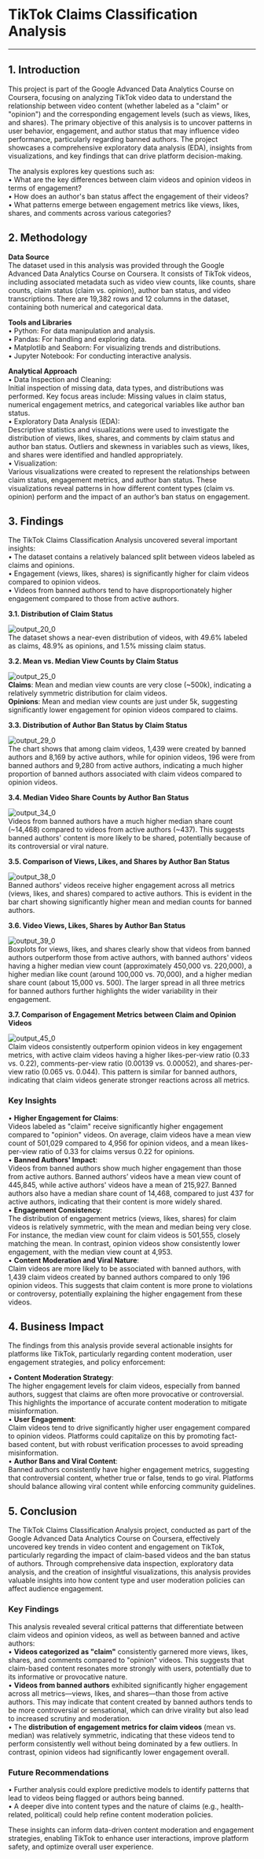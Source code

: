 # TikTok Claims Classification Analysis
______________________

## 1. Introduction 

This project is part of the Google Advanced Data Analytics Course on Coursera, focusing on analyzing TikTok video data to understand the relationship between video content (whether labeled as a "claim" or "opinion") and the corresponding engagement levels (such as views, likes, and shares). The primary objective of this analysis is to uncover patterns in user behavior, engagement, and author status that may influence video performance, particularly regarding banned authors. The project showcases a comprehensive exploratory data analysis (EDA), insights from visualizations, and key findings that can drive platform decision-making.  

The analysis explores key questions such as:  
• What are the key differences between claim videos and opinion videos in terms of engagement?  
• How does an author's ban status affect the engagement of their videos?  
• What patterns emerge between engagement metrics like views, likes, shares, and comments across various categories?  

## 2. Methodology

**Data Source**  
The dataset used in this analysis was provided through the Google Advanced Data Analytics Course on Coursera. It consists of TikTok videos, including associated metadata such as video view counts, like counts, share counts, claim status (claim vs. opinion), author ban status, and video transcriptions. There are 19,382 rows and 12 columns in the dataset, containing both numerical and categorical data.  

**Tools and Libraries**  
• Python: For data manipulation and analysis.  
• Pandas: For handling and exploring data.  
• Matplotlib and Seaborn: For visualizing trends and distributions.  
• Jupyter Notebook: For conducting interactive analysis.  

**Analytical Approach**  
• Data Inspection and Cleaning:  
Initial inspection of missing data, data types, and distributions was performed. Key focus areas include: Missing values in claim status, numerical engagement metrics, and categorical variables like author ban status.  
• Exploratory Data Analysis (EDA):  
Descriptive statistics and visualizations were used to investigate the distribution of views, likes, shares, and comments by claim status and author ban status. Outliers and skewness in variables such as views, likes, and shares were identified and handled appropriately.  
• Visualization:  
Various visualizations were created to represent the relationships between claim status, engagement metrics, and author ban status. These visualizations reveal patterns in how different content types (claim vs. opinion) perform and the impact of an author’s ban status on engagement.  
  
## 3. Findings 

The TikTok Claims Classification Analysis uncovered several important insights:  
• The dataset contains a relatively balanced split between videos labeled as claims and opinions.  
• Engagement (views, likes, shares) is significantly higher for claim videos compared to opinion videos.  
• Videos from banned authors tend to have disproportionately higher engagement compared to those from active authors.  

**3.1. Distribution of Claim Status**  

![output_20_0](https://github.com/user-attachments/assets/6a118ca6-884a-4805-a3db-f43a3e62b84d)  
The dataset shows a near-even distribution of videos, with 49.6% labeled as claims, 48.9% as opinions, and 1.5% missing claim status.    

**3.2. Mean vs. Median View Counts by Claim Status**  

![output_25_0](https://github.com/user-attachments/assets/8a65f337-5f34-4b25-9d70-9e91ee315f1e)  
**Claims**: Mean and median view counts are very close (~500k), indicating a relatively symmetric distribution for claim videos.  
**Opinions**: Mean and median view counts are just under 5k, suggesting significantly lower engagement for opinion videos compared to claims.  

**3.3. Distribution of Author Ban Status by Claim Status**  

![output_29_0](https://github.com/user-attachments/assets/b250644b-3273-4077-ab15-17615385abc4)  
The chart shows that among claim videos, 1,439 were created by banned authors and 8,169 by active authors, while for opinion videos, 196 were from banned authors and 9,280 from active authors, indicating a much higher proportion of banned authors associated with claim videos compared to opinion videos.   

**3.4. Median Video Share Counts by Author Ban Status**  

![output_34_0](https://github.com/user-attachments/assets/73126993-2de9-4d7a-a9db-4a07025bac98)  
Videos from banned authors have a much higher median share count (~14,468) compared to videos from active authors (~437). This suggests banned authors' content is more likely to be shared, potentially because of its controversial or viral nature.  

**3.5. Comparison of Views, Likes, and Shares by Author Ban Status**  

![output_38_0](https://github.com/user-attachments/assets/49c861f7-52e0-49ce-8326-3407e46f56c6)  
Banned authors' videos receive higher engagement across all metrics (views, likes, and shares) compared to active authors. This is evident in the bar chart showing significantly higher mean and median counts for banned authors.  

**3.6. Video Views, Likes, Shares by Author Ban Status**  

![output_39_0](https://github.com/user-attachments/assets/462abe63-ada4-4b2b-8a06-a1de84e74f42)  
Boxplots for views, likes, and shares clearly show that videos from banned authors outperform those from active authors, with banned authors' videos having a higher median view count (approximately 450,000 vs. 220,000), a higher median like count (around 100,000 vs. 70,000), and a higher median share count (about 15,000 vs. 500). The larger spread in all three metrics for banned authors further highlights the wider variability in their engagement.

**3.7. Comparison of Engagement Metrics between Claim and Opinion Videos**  

![output_45_0](https://github.com/user-attachments/assets/b0df729e-d8e6-4d61-9afd-cc9c6f2522f1)  
Claim videos consistently outperform opinion videos in key engagement metrics, with active claim videos having a higher likes-per-view ratio (0.33 vs. 0.22), comments-per-view ratio (0.00139 vs. 0.00052), and shares-per-view ratio (0.065 vs. 0.044). This pattern is similar for banned authors, indicating that claim videos generate stronger reactions across all metrics.  

### **Key Insights**

• **Higher Engagement for Claims**:   
Videos labeled as "claim" receive significantly higher engagement compared to "opinion" videos. On average, claim videos have a mean view count of 501,029 compared to 4,956 for opinion videos, and a mean likes-per-view ratio of 0.33 for claims versus 0.22 for opinions.  
• **Banned Authors' Impact**:   
Videos from banned authors show much higher engagement than those from active authors. Banned authors’ videos have a mean view count of 445,845, while active authors' videos have a mean of 215,927. Banned authors also have a median share count of 14,468, compared to just 437 for active authors, indicating that their content is more widely shared.  
• **Engagement Consistency**:   
The distribution of engagement metrics (views, likes, shares) for claim videos is relatively symmetric, with the mean and median being very close. For instance, the median view count for claim videos is 501,555, closely matching the mean. In contrast, opinion videos show consistently lower engagement, with the median view count at 4,953.  
• **Content Moderation and Viral Nature**:   
Claim videos are more likely to be associated with banned authors, with 1,439 claim videos created by banned authors compared to only 196 opinion videos. This suggests that claim content is more prone to violations or controversy, potentially explaining the higher engagement from these videos.  

## 4. Business Impact

The findings from this analysis provide several actionable insights for platforms like TikTok, particularly regarding content moderation, user engagement strategies, and policy enforcement:  

• **Content Moderation Strategy**:   
The higher engagement levels for claim videos, especially from banned authors, suggest that claims are often more provocative or controversial. This highlights the importance of accurate content moderation to mitigate misinformation.    
• **User Engagement**:   
Claim videos tend to drive significantly higher user engagement compared to opinion videos. Platforms could capitalize on this by promoting fact-based content, but with robust verification processes to avoid spreading misinformation.    
• **Author Bans and Viral Content**:   
Banned authors consistently have higher engagement metrics, suggesting that controversial content, whether true or false, tends to go viral. Platforms should balance allowing viral content while enforcing community guidelines.    

## 5. Conclusion  

The TikTok Claims Classification Analysis project, conducted as part of the Google Advanced Data Analytics Course on Coursera, effectively uncovered key trends in video content and engagement on TikTok, particularly regarding the impact of claim-based videos and the ban status of authors. Through comprehensive data inspection, exploratory data analysis, and the creation of insightful visualizations, this analysis provides valuable insights into how content type and user moderation policies can affect audience engagement.

### Key Findings
This analysis revealed several critical patterns that differentiate between claim videos and opinion videos, as well as between banned and active authors:  
• **Videos categorized as "claim"** consistently garnered more views, likes, shares, and comments compared to "opinion" videos. This suggests that claim-based content resonates more strongly with users, potentially due to its informative or provocative nature.  
• **Videos from banned authors** exhibited significantly higher engagement across all metrics—views, likes, and shares—than those from active authors. This may indicate that content created by banned authors tends to be more controversial or sensational, which can drive virality but also lead to increased scrutiny and moderation.  
• The **distribution of engagement metrics for claim videos** (mean vs. median) was relatively symmetric, indicating that these videos tend to perform consistently well without being dominated by a few outliers. In contrast, opinion videos had significantly lower engagement overall.   

### Future Recommendations  
• Further analysis could explore predictive models to identify patterns that lead to videos being flagged or authors being banned.  
• A deeper dive into content types and the nature of claims (e.g., health-related, political) could help refine content moderation policies.  

These insights can inform data-driven content moderation and engagement strategies, enabling TikTok to enhance user interactions, improve platform safety, and optimize overall user experience.

